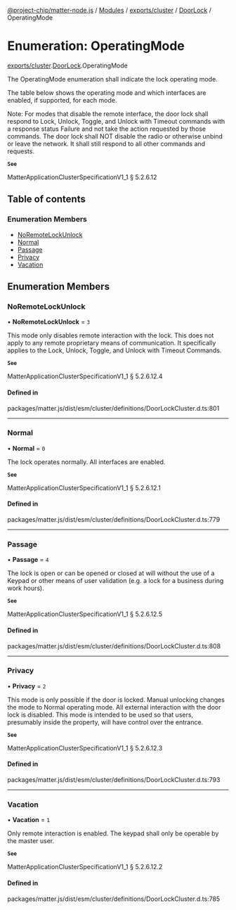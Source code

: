 [@project-chip/matter-node.js](../README.md) / [Modules](../modules.md) / [exports/cluster](../modules/exports_cluster.md) / [DoorLock](../modules/exports_cluster.DoorLock.md) / OperatingMode

# Enumeration: OperatingMode

[exports/cluster](../modules/exports_cluster.md).[DoorLock](../modules/exports_cluster.DoorLock.md).OperatingMode

The OperatingMode enumeration shall indicate the lock operating mode.

The table below shows the operating mode and which interfaces are enabled, if supported, for each mode.

Note: For modes that disable the remote interface, the door lock shall respond to Lock, Unlock, Toggle, and
Unlock with Timeout commands with a response status Failure and not take the action requested by those commands.
The door lock shall NOT disable the radio or otherwise unbind or leave the network. It shall still respond to
all other commands and requests.

**`See`**

MatterApplicationClusterSpecificationV1_1 § 5.2.6.12

## Table of contents

### Enumeration Members

- [NoRemoteLockUnlock](exports_cluster.DoorLock.OperatingMode.md#noremotelockunlock)
- [Normal](exports_cluster.DoorLock.OperatingMode.md#normal)
- [Passage](exports_cluster.DoorLock.OperatingMode.md#passage)
- [Privacy](exports_cluster.DoorLock.OperatingMode.md#privacy)
- [Vacation](exports_cluster.DoorLock.OperatingMode.md#vacation)

## Enumeration Members

### NoRemoteLockUnlock

• **NoRemoteLockUnlock** = ``3``

This mode only disables remote interaction with the lock. This does not apply to any remote proprietary
means of communication. It specifically applies to the Lock, Unlock, Toggle, and Unlock with Timeout
Commands.

**`See`**

MatterApplicationClusterSpecificationV1_1 § 5.2.6.12.4

#### Defined in

packages/matter.js/dist/esm/cluster/definitions/DoorLockCluster.d.ts:801

___

### Normal

• **Normal** = ``0``

The lock operates normally. All interfaces are enabled.

**`See`**

MatterApplicationClusterSpecificationV1_1 § 5.2.6.12.1

#### Defined in

packages/matter.js/dist/esm/cluster/definitions/DoorLockCluster.d.ts:779

___

### Passage

• **Passage** = ``4``

The lock is open or can be opened or closed at will without the use of a Keypad or other means of user
validation (e.g. a lock for a business during work hours).

**`See`**

MatterApplicationClusterSpecificationV1_1 § 5.2.6.12.5

#### Defined in

packages/matter.js/dist/esm/cluster/definitions/DoorLockCluster.d.ts:808

___

### Privacy

• **Privacy** = ``2``

This mode is only possible if the door is locked. Manual unlocking changes the mode to Normal operating
mode. All external interaction with the door lock is disabled. This mode is intended to be used so that
users, presumably inside the property, will have control over the entrance.

**`See`**

MatterApplicationClusterSpecificationV1_1 § 5.2.6.12.3

#### Defined in

packages/matter.js/dist/esm/cluster/definitions/DoorLockCluster.d.ts:793

___

### Vacation

• **Vacation** = ``1``

Only remote interaction is enabled. The keypad shall only be operable by the master user.

**`See`**

MatterApplicationClusterSpecificationV1_1 § 5.2.6.12.2

#### Defined in

packages/matter.js/dist/esm/cluster/definitions/DoorLockCluster.d.ts:785
